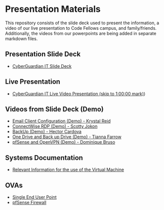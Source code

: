 # Presentation Materials
This repository consists of the slide deck used to present the information, a video of our live presentation to Code Fellows campus, and family/friends. Additionally, the videos from our powerpoints are being added in separate markdown files. 

## Presentation Slide Deck
- [CyberGuardian IT Slide Deck](CyberGuardianITPresentation.pdf)

## Live Presentation
- [CyberGuardian IT Live Video Presentation (skip to 1:00:00 mark)](https://zoom.us/rec/play/EviH7uVDkWrJ8Qjo_pQK11g3L8LHspQbyNY6UZ75XMWrI_WIVQKPsICn3Z-HJqfqnk_D91zV9zmNsojH.HsTdnkfLPuS2CARc?canPlayFromShare=true&from=recording_mg&continueMode=true&componentName=rec-play&originRequestUrl=https%3A%2F%2Fzoom.us%2Frec%2Fshare%2FwKOyqwJxib8l7a-MUkr3WKNT3EG7tnTsdpIw8KV_He4coSToh0FKvBN5Lqxms0w.VGvto-GGQbnwRAng))

## Videos from Slide Deck (Demo)
- [Email Client Configuration (Demo) - Krystal Reid](emailconfiguration.md)
- [ConnectWise RDP (Demo) - Scotty Jokon](ConnectWise.md)
- [BackUp (Demo) - Hector Cardova](Backup.md)
- [One Drive and Back up Drive (Demo) - Tianna Farrow](onedriveandbackupdrive.md)
- [pfSense and OpenVPN (Demo) - Dominique Bruso](pfsense_demo.md)
  
## Systems Documentation
- [Relevant Information for the use of the Virtual Machine](collaborative-project-document.pdf)

## OVAs 
- [Single End User Point](nanosphere-ova.md)
- [pfSense Firewall](pfsense-ova.md)
